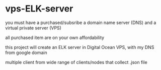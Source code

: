 # vps-ELK-server

you must have a purchased/subsribe a domain name server (DNS) and a virtual private server (VPS)

all purchased item are on your own affordability

this project will create an ELK server in Digital Ocean VPS, with my DNS from google domain

multiple client from wide range of clients/nodes that collect .json file
